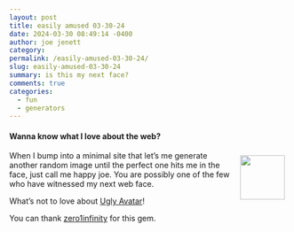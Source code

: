 ```yaml
---
layout: post
title: easily amused 03-30-24
date: 2024-03-30 08:49:14 -0400
author: joe jenett
category: 
permalink: /easily-amused-03-30-24/
slug: easily-amused-03-30-24
summary: is this my next face?
comments: true
categories:
  - fun
  - generators
---
```

#### Wanna know what I love about the web?
<img src="https://iwebthings.joejenett.com/images/face.png" alt="" width="80" style="position:relative;float:right;margin:8px;">
When I bump into a minimal site that let’s me generate another random image until the perfect one hits me in the face, just call me happy joe. You are possibly one of the few who have witnessed my next web face. 

What’s not to love about <a title="Ugly Avatar" href="https://txstc55.github.io/ugly-avatar/">Ugly Avatar</a>!

You can thank <a href="https://pinboard.in/u:zero1infinity">zero1infinity</a> for this gem.

<a href="https://brid.gy/publish/mastodon"></a>